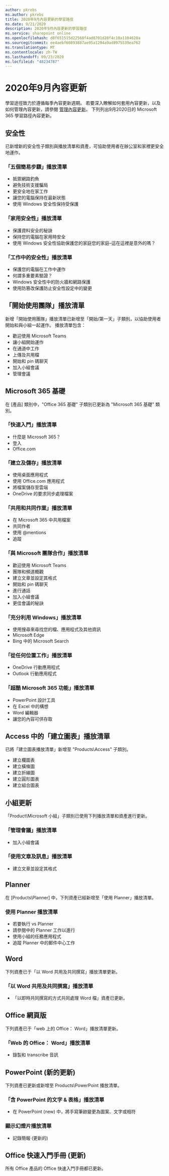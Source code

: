 ```yaml
---
author: pkrebs
ms.author: pkrebs
title: 2020年9月內容更新的學習路徑
ms.date: 9/21/2020
description: 2020年9月內容更新的學習路徑
ms.service: sharepoint online
ms.openlocfilehash: d8f651515d22568f4ad0701d28f4c10a1104628a
ms.sourcegitcommit: ee4aebf60893887ae95a1294a9ad8975539ea762
ms.translationtype: MT
ms.contentlocale: zh-TW
ms.lasthandoff: 09/23/2020
ms.locfileid: "48234787"
---
```

# <a name="september-2020-content-updates"></a>2020年9月內容更新
學習途徑致力於遵循每季內容更新週期。 若要深入瞭解如何套用內容更新，以及如何管理內容更新，請參閱 [管理內容更新](custom_contentupdatesmanage.md)。 下列列出9月2020日的 Microsoft 365 學習路徑內容更新。 

## <a name="security"></a>安全性
已新增新的安全性子類別與播放清單和資產，可協助使用者在辦公室和家裡更安全地運作。 

### <a name="five-simple-steps-playlist"></a>「五個簡易步驟」播放清單
- 抵禦網路釣魚
- 避免技術支援騙局
- 更安全地在家工作
- 讓您的電腦保持在最新狀態
- 使用 Windows 安全性保持受保護

### <a name="security-at-home-playlist"></a>「家用安全性」播放清單
- 保護資料安全的秘訣
- 保持您的電腦在家用時安全
- 使用 Windows 安全性協助保護您的家庭您的家庭–這在這裡是意外的嗎？

### <a name="security-at-work-playlist"></a>「工作中的安全性」播放清單
- 保護您的電腦在工作中運作
- 何謂多重要素驗證？
- Windows 安全性中的防火牆和網路保護
- 使用防篡改保護防止安全性設定中的變更

## <a name="get-started-with-teams-playlist"></a>「開始使用團隊」播放清單
新增「開始使用團隊」播放清單已新增至「開始/第一天」子類別，以協助使用者開始和與小組一起運作。 播放清單包含：
- 歡迎使用 Microsoft Teams  
- 讓小組開始運作
- 在通道中工作  
- 上傳及共用檔 
- 開始和 pin 碼聊天  
- 加入小組會議 
- 管理會議 
 
## <a name="microsoft-365-basics"></a>Microsoft 365 基礎
在 [產品] 類別中，"Office 365 基礎" 子類別已更新為 "Microsoft 365 基礎" 類別。 

### <a name="get-started-playlist"></a>「快速入門」播放清單
- 什麼是 Microsoft 365？
- 登入
- Office.com

### <a name="create-and-save-playlist"></a>「建立及儲存」播放清單
- 使用桌面應用程式
- 使用 Office.com 應用程式
- 將檔案儲存至雲端
- OneDrive 的要求同步處理檔案

### <a name="share-and-collaborate-playlist"></a>「共用和共同作業」播放清單
- 在 Microsoft 365 中共用檔案
- 共同作者
- 使用 @mentions
- 追蹤

### <a name="work-with-microsoft-teams-playlist"></a>「與 Microsoft 團隊合作」播放清單
- 歡迎使用 Microsoft Teams
- 團隊和頻道概觀
- 建立文章並設定其格式
- 開始和 pin 碼聊天
- 進行通話
- 加入小組會議
- 更佳會議的秘訣

### <a name="get-the-most-out-of-windows-playlist"></a>「充分利用 Windows」播放清單
- 使用搜尋來尋找您的檔、應用程式及其他資訊
- Microsoft Edge
- Bing 中的 Microsoft Search

### <a name="work-from-anywhere-playlist"></a>「從任何位置工作」播放清單
- OneDrive 行動應用程式
- Outlook 行動應用程式

### <a name="cool-microsoft-365-features-playlist"></a>「超酷 Microsoft 365 功能」播放清單
- PowerPoint 設計工具
- 在 Excel 中的構想
- Word 編輯器
- 讓您的內容可供存取

## <a name="create-a-chart-playlist-in-access"></a>Access 中的「建立圖表」播放清單
已將「建立圖表播放清單」新增至 "Products\Access" 子類別。  
- 建立欄圖表
- 建立橫條圖
- 建立折線圖
- 建立圓形圖表
- 建立組合圖表

## <a name="teams-updates"></a>小組更新
「Product\Microsoft 小組」子類別已使用下列播放清單和資產進行更新。 

### <a name="manage-meetings-playlist"></a>「管理會議」播放清單
- 加入小組會議
### <a name="work-with-posts-and-messages-playlist"></a>「使用文章及訊息」播放清單
- 建立文章並設定其格式

## <a name="planner"></a>Planner 
在 [Products\Planner] 中，下列資產已經新增至「使用 Planner」播放清單。
### <a name="use-planner-playlist"></a>使用 Planner 播放清單
- 若要執行 vs Planner
- 請參閱中的 Planner 工作以進行
- 使用小組的任務應用程式
- 追蹤 Planner 中的郵件中心工作

## <a name="word"></a>Word
下列資產已于「以 Word 共用及共同撰寫」播放清單更新。

### <a name="share-and-co-author-with-word-playlist"></a>「以 Word 共用及共同撰寫」播放清單
- 「以即時共同撰寫的方式共同處理 Word 檔」資產已更新。 

## <a name="office-for-the-web"></a>Office 網頁版
下列資產已于「web 上的 Office： Word」播放清單更新。

### <a name="office-for-the-web-word-for-the-web-playlist"></a>「Web 的 Office： Word」播放清單
- 錄製和 transcribe 音訊

## <a name="powerpoint-new-updated"></a>PowerPoint (新的更新) 
下列資產已更新或新增至 Products\PowerPoint 播放清單。 

### <a name="text--tables-with-powerpoint-playlist"></a>「含 PowerPoint 的文字 & 表格」播放清單
- 在 PowerPoint (new) 中，將手寫筆跡變更為圖案、文字或相符

### <a name="present-slideshows-playlist"></a>顯示幻燈片播放清單
- 記錄簡報 (更新的) 

## <a name="office-quick-start-guides-updated"></a>Office 快速入門手冊 (更新) 
所有 Office 產品的 Office 快速入門手冊都已更新。 




